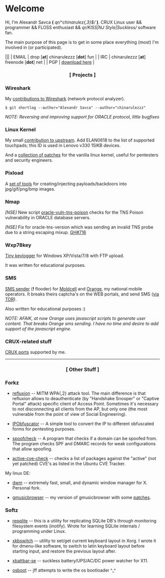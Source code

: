# Welcome

Hi, I'm Alexandr Savca **(** *qr/^chinarulez{,3}$/* **)**.
CRUX Linux user && programmer && FLOSS enthusiast && *qr/KISS|NJ Style|Suckless/* software fan.

The main purpose of this page is to get in some place everything (most) I'm involved in (or participated).

|||
| EMAIL | drop [**at**] chinarulezzz [**dot**] fun      |
| IRC   | chinarulezzz [**at**] freenode [**dot**] net  |
| PGP   | [download here](https://raw.githubusercontent.com/chinarulezzz/chinarulezzz.github.io/master/assets/pgp-key.asc) |


### <center> [ Projects ] </center>

### Wireshark

My [contributions to Wireshark](https://code.wireshark.org/review/gitweb?p=wireshark.git&a=search&h=HEAD&st=author&s=chinarulezzz%7CAlexandr.Savca&sr=1) (network protocol analyzer).

`$ git shortlog --author="Alexandr Savca" --author="chinarulezzz"`

*NOTE: Reversing and improving support for ORACLE protocol, little bugfixes*

### Linux Kernel

My small [contribution to upstream](https://lore.kernel.org/patchwork/patch/958003/). Add ELAN0618 to the list of supported touchpads; this ID is used in Lenovo v330 15IKB devices.

And a [collection of patches](https://github.com/chinarulezzz/linux-wifi-pentest-patches) for the vanilla linux kernel, useful for pentesters and security engineers.

### Pixload

A [set of tools](https://github.com/chinarulezzz/pixload) for creating/injecting payloads/backdoors into jpg/gif/png/bmp images.

### Nmap

*[NSE]* New script [oracle-vuln-tns-poison](https://github.com/chinarulezzz/nmap/commit/a4ca35482aca2011b92a5b3264a3a60cefd895a6) checks for the TNS Poison vulnerability in ORACLE database servers.

*[NSE]* Fix for oracle-tns-version which was sending an invalid TNS probe due to a string escaping mixup. [GH#716](https://github.com/nmap/nmap/commit/b30c304a2dc440f17c9a3a25061fae5730492ada)

### Wxp78key

[Tiny keylogger](https://github.com/chinarulezzz/wxp78key) for Windows XP/Vista/7/8 with FTP upload.

It was written for educational purposes.

### SMS

[SMS sender](https://github.com/chinarulezzz/sms) (**!** flooder) for [Moldcell](http://www.moldcell.md/) and [Orange](https://www.orange.md/), my national mobile operators.  It breaks theirs captcha's on the WEB portals, and send SMS ([via TOR](https://www.torproject.org/)).

Also written for educational purposes :)

*NOTE: AFAIK, at now Orange uses javascript scripts to generate user content. That breaks Orange sms sending.  I have no time and desire to add support of the javascript engine.*

### CRUX-related stuff

[CRUX ports](https://github.com/chinarulezzz/chruxzzz) supported by me.

___


### <center> [ Other Stuff ] </center>

### Forkz

* [refluxion](https://github.com/chinarulezzz/refluxion) -- MITM WPA{,2} attack tool. The main difference is that refluxion allows to deauthenticate (by "Handshake Snooper" or "Captive Portal" attack) specifiс client of Access Point. Sometimes it's necessary to not disconnecting all clients from the AP, but only one (the most vulnerable from the point of view of Social Engineering).

* [IPObfuscator](https://github.com/chinarulezzz/IPObfuscator) -- A simple tool to convert the IP to different obfuscated forms for pentesting purposes.

* [spoofcheck](https://github.com/chinarulezzz/spoofcheck) -- A program that checks if a domain can be spoofed from. The program checks SPF and DMARC records for weak configurations that allow spoofing.

* [active-cve-check](https://github.com/chinarulezzz/active-cve-check) -- checks a list of packages against the "active" (not yet patched) CVE's as listed in the Ubuntu CVE Tracker.

My linux DE:

* [dwm](https://github.com/chinarulezzz/dwm-6.0) -- extremely fast, small, and dynamic window manager for X. Personal fork.

* [gmusicbrowser](https://github.com/chinarulezzz/gmusicbrowser-crz) -- my version of gmusicbrowser with some [patches](https://github.com/chinarulezzz/gmusicbrowser_patches).

### Softz

* [repqlite](https://github.com/chinarulezzz/repqlite) -- this is a utility for replicating SQLite DB's through monitoring filesystem events (inotify).  Wrote for learning SQLite internals / programming under Linux.

* [xkbswitch](https://github.com/chinarulezzz/xkbswitch) -- utility to set/get current keyboard layout in Xorg.  I wrote it for dmenu-like software, to switch to latin keyboard layout before starting input, and restore the previous layout after.

* [xbattbar-se](https://github.com/chinarulezzz/xbattbar-se) -- suckless battery/UPS/AC/DC power watcher for X11.

* [osboot](https://github.com/chinarulezzz/osboot) -- jff attempts to write the os bootloader ^_^
